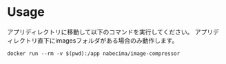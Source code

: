 # Usage
アプリディレクトリに移動して以下のコマンドを実行してください。
アプリディレクトリ直下にimagesフォルダがある場合のみ動作します。
```
docker run --rm -v $(pwd):/app nabecima/image-compressor
```

